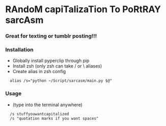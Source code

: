 
# RAndoM capiTalizaTion To PoRtRAY sarcAsm

### Great for texting or tumblr posting!!!

### Installation
* Globally install pyperclip through pip 
* Install zsh (only zsh can take / or \ aliases)
* Create alias in zsh config 
```
  alias /s="python ~/Script/sarcasm/main.py $@"
```

### Usage
* (type into the terminal anywhere)
```
  /s stuffyouwantcapitalized
  /s "quotation marks if you want spaces"
```


